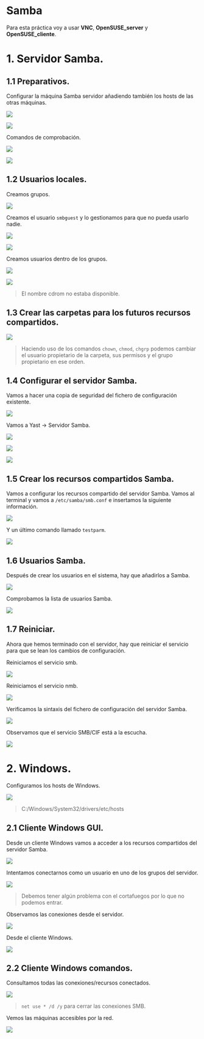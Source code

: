 # Samba

Para esta práctica voy a usar **VNC**, **OpenSUSE_server** y **OpenSUSE_cliente**.

# 1. Servidor Samba.

## 1.1 Preparativos.

Configurar la máquina Samba servidor añadiendo también los hosts de las otras máquinas.

![](./img/imga.PNG)

![](./img/imgb.PNG)

Comandos de comprobación.

![](./img/img1.PNG)

![](./img/img2.PNG)

## 1.2 Usuarios locales.

Creamos grupos.

![](./img/img3.PNG)

Creamos el usuario `smbguest` y lo gestionamos para que no pueda usarlo nadie.

![](./img/img4.PNG)

![](./img/img5.PNG)

Creamos usuarios dentro de los grupos.

![](./img/img6.PNG)

![](./img/img7.PNG)

> El nombre cdrom no estaba disponible.

## 1.3 Crear las carpetas para los futuros recursos compartidos.

![](./img/img8.PNG)

> Haciendo uso de los comandos `chown`, `chmod`, `chgrp` podemos cambiar el usuario propietario de la carpeta, sus permisos y el grupo propietario en ese orden.

## 1.4 Configurar el servidor Samba.

Vamos a hacer una copia de seguridad del fichero de configuración existente.

![](./img/img9.PNG)

Vamos a Yast -> Servidor Samba.

![](./img/img10.PNG)

![](./img/img11.PNG)

![](./img/img12.PNG)

## 1.5 Crear los recursos compartidos Samba.

Vamos a configurar los recursos compartido del servidor Samba. Vamos al terminal y vamos a `/etc/samba/smb.conf` e insertamos la siguiente información.

![](./img/img13.PNG)

Y un último comando llamado `testparm`.

![](./img/img14.PNG)

## 1.6 Usuarios Samba.

Después de crear los usuarios en el sistema, hay que añadirlos a Samba.

![](./img/img15.PNG)

Comprobamos la lista de usuarios Samba.

![](./img/img16.PNG)

## 1.7 Reiniciar.

Ahora que hemos terminado con el servidor, hay que reiniciar el servicio para que se lean los cambios de configuración.

Reiniciamos el servicio smb.

![](./img/img17.PNG)

Reiniciamos el servicio nmb.

![](./img/img18.PNG)

Verificamos la sintaxis del fichero de configuración del servidor Samba.

![](./img/img19.PNG)

Observamos que el servicio SMB/CIF está a la escucha.

![](./img/img20.PNG)

# 2. Windows.

Configuramos los hosts de Windows.

![](./img/img21.PNG)

> C:/Windows/System32/drivers/etc/hosts

## 2.1 Cliente Windows GUI.

Desde un cliente Windows vamos a acceder a los recursos compartidos del servidor Samba.

![](./img/img22.PNG)

Intentamos conectarnos como un usuario en uno de los grupos del servidor.

![](./img/img23.PNG)

> Debemos tener algún problema con el cortafuegos por lo que no podemos entrar.

Observamos las conexiones desde el servidor.

![](./img/img24.PNG)

Desde el cliente Windows.

![](./img/img25.PNG)

## 2.2 Cliente Windows comandos.

 Consultamos todas las conexiones/recursos conectados.

![](./img/img26.PNG)

> `net use * /d /y` para cerrar las conexiones SMB.

Vemos las máquinas accesibles por la red.

![](./img/img27.PNG)
